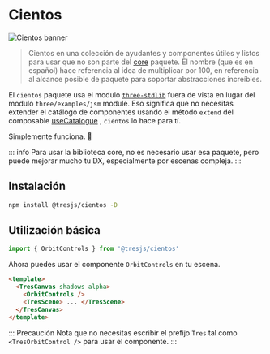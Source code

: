 <script setup>
    import cientos from '../../packages/cientos/package.json'
</script>

# Cientos <Badge :text="`v${cientos.version}`" type="warning" vertical="middle" />

![Cientos banner](/cientos-banner.png)

> Cientos en una colección de ayudantes y componentes útiles y listos para usar que no son parte del [core](/guide/index.md) paquete. El nombre (que es en español) hace referencia al idea de multiplicar por 100, en referencia al alcance posible de paquete para soportar abstracciones increíbles. 

El `cientos` paquete usa el modulo [`three-stdlib`](https://github.com/pmndrs/three-stdlib) fuera de vista en lugar del modulo `three/examples/jsm` module. Eso significa que no necesitas extender el catálogo de componentes usando el método `extend` del composable [useCatalogue](/api/composables#useCatalogue) , `cientos` lo hace para tí.

Simplemente funciona. 💯

::: info
Para usar la biblioteca core, no es necesario usar esa paquete, pero puede mejorar mucho tu DX, especialmente por escenas compleja.
:::

## Instalación

```bash
npm install @tresjs/cientos -D
```

## Utilización básica

```ts
import { OrbitControls } from '@tresjs/cientos'
```

Ahora puedes usar el componente `OrbitControls` en tu escena.

```html
<template>
  <TresCanvas shadows alpha>
    <OrbitControls />
    <TresScene> ... </TresScene>
  </TresCanvas>
</template>
```

::: Precaución
Nota que no necesitas escribir el prefijo `Tres` tal como `<TresOrbitControl />` para usar el componente.
:::
